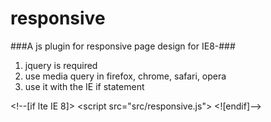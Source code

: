 responsive
==========

###A js plugin for responsive page design for IE8-###

1. jquery is required
2. use media query in firefox, chrome, safari, opera
3. use it with the IE if statement

  \<!--[if lte IE 8]>
  \<script src="src/responsive.js"></script>
  \<![endif]-->
